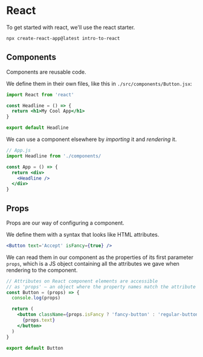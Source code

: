 # React

To get started with react, we'll use the react starter.

```sh
npx create-react-app@latest intro-to-react
```

## Components

Components are reusable code.

We define them in their own files, like this in `./src/components/Button.jsx`:

```jsx
import React from 'react'

const Headline = () => {
  return <h1>My Cool App</h1>
}

export default Headline
```

We can use a component elsewhere by _importing_ it and _rendering_ it.

```jsx
// App.js
import Headline from './components/

const App = () => {
  return <div>
    <Headline />
  </div>
}
```

## Props

Props are our way of configuring a component.

We define them with a syntax that looks like HTML attributes.

```jsx
<Button text='Accept' isFancy={true} />
```

We can read them in our component as the properties of its first parameter `props`, which is a JS object containing all the attributes we gave when rendering to the component.

```jsx
// Attributes on React component elements are accessible
// as 'props' – an object where the property names match the attribute names
const Button = (props) => {
  console.log(props)

  return (
    <button className={props.isFancy ? 'fancy-button' : 'regular-button'}>
      {props.text}
    </button>
  )
}

export default Button
```
